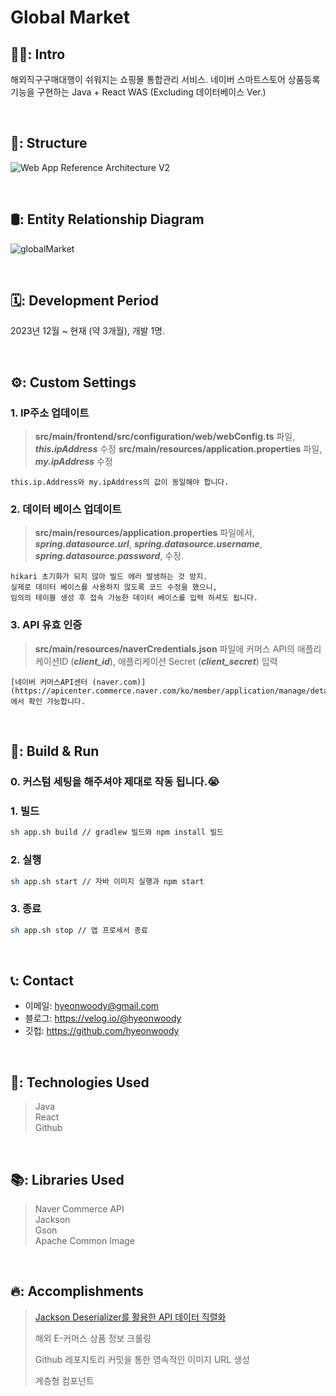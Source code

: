# Global Market 

## 🧑‍💻: Intro
해외직구구매대행이 쉬워지는 쇼핑몰 통합관리 서비스.
네이버 스마트스토어 상품등록 기능을 구현하는 Java + React WAS (Excluding 데이터베이스 Ver.)

<br>

## 🧱: Structure
![Web App Reference Architecture V2](https://github.com/user-attachments/assets/11af0f9f-92da-4f44-b649-0c96c0ec40c7)



</br>

## 🛢️: Entity Relationship Diagram
![globalMarket](https://github.com/hyeonwoody/globlalMarket/assets/75844701/4b50710b-bc1a-45c7-b2bf-deba70fb5dd2)


</br>

## 🗓️: Development Period
2023년 12월 ~ 현재 (약 3개월), 개발 1명.

</br>

## ⚙️: Custom Settings
### 1. IP주소 업데이트 

>   **src/main/frontend/src/configuration/web/webConfig.ts** 파일, ***this.ipAddress*** 수정
>   **src/main/resources/application.properties** 파일, ***my.ipAddress*** 수정

    this.ip.Address와 my.ipAddress의 값이 동일해야 합니다.

### 2. 데이터 베이스 업데이트 

>   **src/main/resources/application.properties** 파일에서,
>   ***spring.datasource.url***,
>   ***spring.datasource.username***,
>   ***spring.datasource.password***,
>   수정.

    hikari 초기화가 되지 않아 빌드 에러 발생하는 것 방지.
    실제로 데이터 베이스를 사용하지 않도록 코드 수정을 했으니,
    임의의 테이블 생성 후 접속 가능한 데이터 베이스를 입력 하셔도 됩니다.

### 3. API 유효 인증
   
>   **src/main/resources/naverCredentials.json** 파일에
>   커머스 API의 애플리케이션ID (***client_id***), 애플리케이션 Secret (***client_secret***) 입력

    [네이버 커머스API센터 (naver.com)](https://apicenter.commerce.naver.com/ko/member/application/manage/detail;id=XXXXXXXXXXXXXXXXXXX)에서 확인 가능합니다.

</br>

## 🚀: Build & Run
### 0. 커스텀 세팅을 해주셔야 제대로 작동 됩니다.😭
### 1. 빌드
```bash
sh app.sh build // gradlew 빌드와 npm install 빌드
```
### 2. 실행
```bash
sh app.sh start // 자바 이미지 실행과 npm start
```
### 3. 종료
```bash
sh app.sh stop // 앱 프로세서 종료
```
</br>

## 📞: Contact
- 이메일: hyeonwoody@gmail.com
- 블로그: https://velog.io/@hyeonwoody
- 깃헙: https://github.com/hyeonwoody

</br>

## 🧱: Technologies Used
> Java  
> React  
> Github  

</br>

## 📚: Libraries Used
> Naver Commerce API  
> Jackson  
> Gson  
> Apache Common Image  

</br>

## 🔥: Accomplishments
> [Jackson Deserializer를 활용한 API 데이터 직렬화](https://github.com/hyeonwoody/globlalMarket/wiki/Jackson-Deserializer)
> 
> 해외 E-커머스 상품 정보 크롤링
>
> Github 레포지토리 커밋을 통한 영속적인 이미지 URL 생성
> 
> 계층형 컴포넌트
